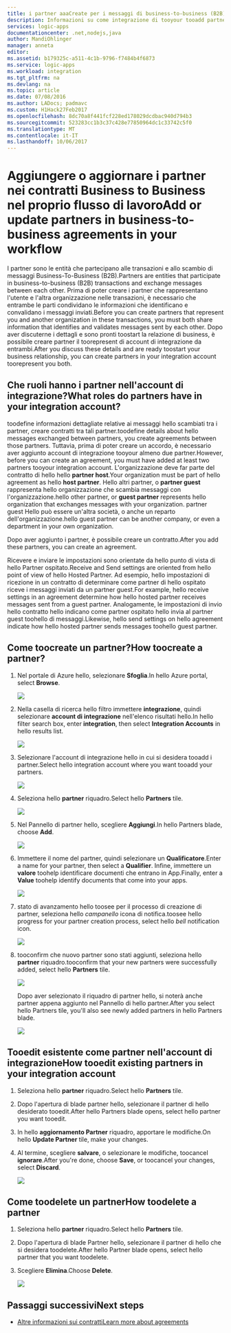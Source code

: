 ```yaml
---
title: i partner aaaCreate per i messaggi di business-to-business (B2B) - App Azure per la logica | Documenti Microsoft
description: Informazioni su come integrazione di tooyour tooadd partner account con Enterprise Integration Pack hello e App per la logica
services: logic-apps
documentationcenter: .net,nodejs,java
author: MandiOhlinger
manager: anneta
editor: 
ms.assetid: b179325c-a511-4c1b-9796-f7484b4f6873
ms.service: logic-apps
ms.workload: integration
ms.tgt_pltfrm: na
ms.devlang: na
ms.topic: article
ms.date: 07/08/2016
ms.author: LADocs; padmavc
ms.custom: H1Hack27Feb2017
ms.openlocfilehash: 8dc70a8f441fcf228ed178029dcdbac940d794b3
ms.sourcegitcommit: 523283cc1b3c37c428e77850964dc1c33742c5f0
ms.translationtype: MT
ms.contentlocale: it-IT
ms.lasthandoff: 10/06/2017
---
```

# <a name="add-or-update-partners-in-business-to-business-agreements-in-your-workflow"></a><span data-ttu-id="b1e69-103">Aggiungere o aggiornare i partner nei contratti Business to Business nel proprio flusso di lavoro</span><span class="sxs-lookup"><span data-stu-id="b1e69-103">Add or update partners in business-to-business agreements in your workflow</span></span>

<span data-ttu-id="b1e69-104">I partner sono le entità che partecipano alle transazioni e allo scambio di messaggi Business-To-Business (B2B).</span><span class="sxs-lookup"><span data-stu-id="b1e69-104">Partners are entities that participate in business-to-business (B2B) transactions and exchange messages between each other.</span></span> <span data-ttu-id="b1e69-105">Prima di poter creare i partner che rappresentano l'utente e l'altra organizzazione nelle transazioni, è necessario che entrambe le parti condividano le informazioni che identificano e convalidano i messaggi inviati.</span><span class="sxs-lookup"><span data-stu-id="b1e69-105">Before you can create partners that represent you and another organization in these transactions, you must both share information that identifies and validates messages sent by each other.</span></span> <span data-ttu-id="b1e69-106">Dopo aver discuterne i dettagli e sono pronti toostart la relazione di business, è possibile creare partner il toorepresent di account di integrazione da entrambi.</span><span class="sxs-lookup"><span data-stu-id="b1e69-106">After you discuss these details and are ready toostart your business relationship, you can create partners in your integration account toorepresent you both.</span></span>

## <a name="what-roles-do-partners-have-in-your-integration-account"></a><span data-ttu-id="b1e69-107">Che ruoli hanno i partner nell'account di integrazione?</span><span class="sxs-lookup"><span data-stu-id="b1e69-107">What roles do partners have in your integration account?</span></span>

<span data-ttu-id="b1e69-108">toodefine informazioni dettagliate relative ai messaggi hello scambiati tra i partner, creare contratti tra tali partner.</span><span class="sxs-lookup"><span data-stu-id="b1e69-108">toodefine details about hello messages exchanged between partners, you create agreements between those partners.</span></span> <span data-ttu-id="b1e69-109">Tuttavia, prima di poter creare un accordo, è necessario aver aggiunto account di integrazione tooyour almeno due partner.</span><span class="sxs-lookup"><span data-stu-id="b1e69-109">However, before you can create an agreement, you must have added at least two partners tooyour integration account.</span></span> <span data-ttu-id="b1e69-110">L'organizzazione deve far parte del contratto di hello hello **partner host**.</span><span class="sxs-lookup"><span data-stu-id="b1e69-110">Your organization must be part of hello agreement as hello **host partner**.</span></span> <span data-ttu-id="b1e69-111">Hello altri partner, o **partner guest** rappresenta hello organizzazione che scambia messaggi con l'organizzazione.</span><span class="sxs-lookup"><span data-stu-id="b1e69-111">hello other partner, or **guest partner** represents hello organization that exchanges messages with your organization.</span></span> <span data-ttu-id="b1e69-112">partner guest Hello può essere un'altra società, o anche un reparto dell'organizzazione.</span><span class="sxs-lookup"><span data-stu-id="b1e69-112">hello guest partner can be another company, or even a department in your own organization.</span></span>

<span data-ttu-id="b1e69-113">Dopo aver aggiunto i partner, è possibile creare un contratto.</span><span class="sxs-lookup"><span data-stu-id="b1e69-113">After you add these partners, you can create an agreement.</span></span>

<span data-ttu-id="b1e69-114">Ricevere e inviare le impostazioni sono orientate da hello punto di vista di hello Partner ospitato.</span><span class="sxs-lookup"><span data-stu-id="b1e69-114">Receive and Send settings are oriented from hello point of view of hello Hosted Partner.</span></span> <span data-ttu-id="b1e69-115">Ad esempio, hello impostazioni di ricezione in un contratto di determinare come partner di hello ospitato riceve i messaggi inviati da un partner guest.</span><span class="sxs-lookup"><span data-stu-id="b1e69-115">For example, hello receive settings in an agreement determine how hello hosted partner receives messages sent from a guest partner.</span></span> <span data-ttu-id="b1e69-116">Analogamente, le impostazioni di invio hello contratto hello indicano come partner ospitato hello invia al partner guest toohello di messaggi.</span><span class="sxs-lookup"><span data-stu-id="b1e69-116">Likewise, hello send settings on hello agreement indicate how hello hosted partner sends messages toohello guest partner.</span></span>

## <a name="how-toocreate-a-partner"></a><span data-ttu-id="b1e69-117">Come toocreate un partner?</span><span class="sxs-lookup"><span data-stu-id="b1e69-117">How toocreate a partner?</span></span>

1. <span data-ttu-id="b1e69-118">Nel portale di Azure hello, selezionare **Sfoglia**.</span><span class="sxs-lookup"><span data-stu-id="b1e69-118">In hello Azure portal, select **Browse**.</span></span>

    ![](./media/logic-apps-enterprise-integration-overview/overview-1.png)

2. <span data-ttu-id="b1e69-119">Nella casella di ricerca hello filtro immettere **integrazione**, quindi selezionare **account di integrazione** nell'elenco risultati hello.</span><span class="sxs-lookup"><span data-stu-id="b1e69-119">In hello filter search box, enter **integration**, then select **Integration Accounts** in hello results list.</span></span>

    ![](./media/logic-apps-enterprise-integration-overview/overview-2.png)

3. <span data-ttu-id="b1e69-120">Selezionare l'account di integrazione hello in cui si desidera tooadd i partner.</span><span class="sxs-lookup"><span data-stu-id="b1e69-120">Select hello integration account where you want tooadd your partners.</span></span>

    ![](./media/logic-apps-enterprise-integration-overview/overview-3.png)

4. <span data-ttu-id="b1e69-121">Seleziona hello **partner** riquadro.</span><span class="sxs-lookup"><span data-stu-id="b1e69-121">Select hello **Partners** tile.</span></span>

    ![](./media/logic-apps-enterprise-integration-partners/partner-1.png)

5. <span data-ttu-id="b1e69-122">Nel Pannello di partner hello, scegliere **Aggiungi**.</span><span class="sxs-lookup"><span data-stu-id="b1e69-122">In hello Partners blade, choose **Add**.</span></span>

    ![](./media/logic-apps-enterprise-integration-partners/partner-2.png)

6. <span data-ttu-id="b1e69-123">Immettere il nome del partner, quindi selezionare un **Qualificatore**.</span><span class="sxs-lookup"><span data-stu-id="b1e69-123">Enter a name for your partner, then select a **Qualifier**.</span></span> <span data-ttu-id="b1e69-124">Infine, immettere un **valore** toohelp identificare documenti che entrano in App.</span><span class="sxs-lookup"><span data-stu-id="b1e69-124">Finally, enter a **Value** toohelp identify documents that come into your apps.</span></span>

    ![](./media/logic-apps-enterprise-integration-partners/partner-3.png)

7. <span data-ttu-id="b1e69-125">stato di avanzamento hello toosee per il processo di creazione di partner, seleziona hello *campanello* icona di notifica.</span><span class="sxs-lookup"><span data-stu-id="b1e69-125">toosee hello progress for your partner creation process, select hello *bell* notification icon.</span></span>

    ![](./media/logic-apps-enterprise-integration-partners/partner-4.png)

8. <span data-ttu-id="b1e69-126">tooconfirm che nuovo partner sono stati aggiunti, seleziona hello **partner** riquadro.</span><span class="sxs-lookup"><span data-stu-id="b1e69-126">tooconfirm that your new partners were successfully added, select hello **Partners** tile.</span></span>

    ![](./media/logic-apps-enterprise-integration-partners/partner-5.png)

    <span data-ttu-id="b1e69-127">Dopo aver selezionato il riquadro di partner hello, si noterà anche partner appena aggiunto nel Pannello di hello partner.</span><span class="sxs-lookup"><span data-stu-id="b1e69-127">After you select hello Partners tile, you'll also see  newly added partners in hello Partners blade.</span></span>

    ![](./media/logic-apps-enterprise-integration-partners/partner-6.png)

## <a name="how-tooedit-existing-partners-in-your-integration-account"></a><span data-ttu-id="b1e69-128">Tooedit esistente come partner nell'account di integrazione</span><span class="sxs-lookup"><span data-stu-id="b1e69-128">How tooedit existing partners in your integration account</span></span>

1. <span data-ttu-id="b1e69-129">Seleziona hello **partner** riquadro.</span><span class="sxs-lookup"><span data-stu-id="b1e69-129">Select hello **Partners** tile.</span></span>
2. <span data-ttu-id="b1e69-130">Dopo l'apertura di blade partner hello, selezionare il partner di hello desiderato tooedit.</span><span class="sxs-lookup"><span data-stu-id="b1e69-130">After hello Partners blade opens, select hello partner you want tooedit.</span></span>
3. <span data-ttu-id="b1e69-131">In hello **aggiornamento Partner** riquadro, apportare le modifiche.</span><span class="sxs-lookup"><span data-stu-id="b1e69-131">On hello **Update Partner** tile, make your changes.</span></span>
4. <span data-ttu-id="b1e69-132">Al termine, scegliere **salvare**, o selezionare le modifiche, toocancel **ignorare**.</span><span class="sxs-lookup"><span data-stu-id="b1e69-132">After you're done, choose **Save**, or toocancel your changes, select **Discard**.</span></span>

    ![](./media/logic-apps-enterprise-integration-partners/edit-1.png)

## <a name="how-toodelete-a-partner"></a><span data-ttu-id="b1e69-133">Come toodelete un partner</span><span class="sxs-lookup"><span data-stu-id="b1e69-133">How toodelete a partner</span></span>

1. <span data-ttu-id="b1e69-134">Seleziona hello **partner** riquadro.</span><span class="sxs-lookup"><span data-stu-id="b1e69-134">Select hello **Partners** tile.</span></span>
2. <span data-ttu-id="b1e69-135">Dopo l'apertura di blade Partner hello, selezionare il partner di hello che si desidera toodelete.</span><span class="sxs-lookup"><span data-stu-id="b1e69-135">After hello Partner blade opens, select hello partner that you want toodelete.</span></span>
3. <span data-ttu-id="b1e69-136">Scegliere **Elimina**.</span><span class="sxs-lookup"><span data-stu-id="b1e69-136">Choose **Delete**.</span></span>

    ![](./media/logic-apps-enterprise-integration-partners/delete-1.png)

## <a name="next-steps"></a><span data-ttu-id="b1e69-137">Passaggi successivi</span><span class="sxs-lookup"><span data-stu-id="b1e69-137">Next steps</span></span>
* [<span data-ttu-id="b1e69-138">Altre informazioni sui contratti</span><span class="sxs-lookup"><span data-stu-id="b1e69-138">Learn more about agreements</span></span>](../logic-apps/logic-apps-enterprise-integration-agreements.md "Informazioni sui contratti di Enterprise Integration")  

